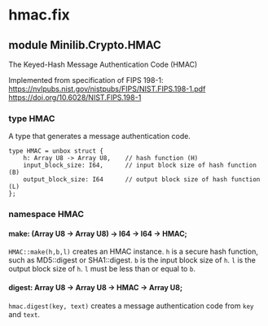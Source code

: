 # hmac.fix

## module Minilib.Crypto.HMAC

The Keyed-Hash Message Authentication Code (HMAC)

Implemented from specification of FIPS 198-1:
https://nvlpubs.nist.gov/nistpubs/FIPS/NIST.FIPS.198-1.pdf
https://doi.org/10.6028/NIST.FIPS.198-1

### type HMAC

A type that generates a message authentication code.

```
type HMAC = unbox struct {
    h: Array U8 -> Array U8,    // hash function (H)
    input_block_size: I64,      // input block size of hash function (B)
    output_block_size: I64      // output block size of hash function (L)
};
```
### namespace HMAC

#### make: (Array U8 -> Array U8) -> I64 -> I64 -> HMAC;

`HMAC::make(h,b,l)` creates an HMAC instance.
`h` is a secure hash function, such as MD5::digest or SHA1::digest.
`b` is the input block size of `h`.
`l` is the output block size of `h`.
`l` must be less than or equal to `b`.

#### digest: Array U8 -> Array U8 -> HMAC -> Array U8;

`hmac.digest(key, text)` creates a message authentication code from `key` and `text`.

